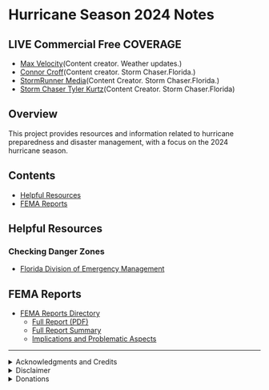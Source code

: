 # Hurricane Season 2024 Notes

## LIVE Commercial Free COVERAGE
  - [Max Velocity](https://www.youtube.com/@MaxVelocityWX)(Content creator. Weather updates.)
  - [Connor Croff](https://www.youtube.com/@ConnorCroff)(Content creator. Storm Chaser.Florida.)
  - [StormRunner Media](https://www.youtube.com/@stormrunnermedia)(Content Creator. Storm Chaser.Florida.)
  - [Storm Chaser Tyler Kurtz](https:https://www.youtube.com/@StormChaserTylerKurtz//www.youtube.com/@StormChaserTylerKurtz)(Content Creator. Storm Chaser.Florida)
## Overview
This project provides resources and information related to hurricane preparedness and disaster management, with a focus on the 2024 hurricane season.

## Contents
- [Helpful Resources](#helpful-resources)
- [FEMA Reports](#fema-reports)

## Helpful Resources

### Checking Danger Zones 
- [Florida Division of Emergency Management](https://www.floridadisaster.org/)

## FEMA Reports
- [FEMA Reports Directory](./femaReports)
  - [Full Report (PDF)](./femaReports/Office_Of_Inspector_General_FEMA_Inadequacy_OIG-24-45-Aug24.pdf)
  - [Full Report Summary](./femaReports/OIG_Report_summary.md)
  - [Implications and Problematic Aspects](./femaReports/Problematic_Assessment.md)

---

<details>
<summary>Acknowledgments and Credits</summary>

### Inspiration
This project was inspired by and benefited from the following resources:

- **Real Estate Mindset** - A YouTube channel providing valuable insights into real estate investment strategies. 
  - Influential video: [FEMA, Hurricane Helene and Milton](https://youtu.be/bXRFHqiUtAs)
  - Channel: [Real Estate Mindset](https://www.youtube.com/@realestatemindset)
- **Melanie King** - American content creator and relationship coach. 
  - Influential video: 
    - Youtube: [Hurricane Milton](https://youtu.be/RjIPDO7eBz0)
    - Rumble: [Hurricane Milton](https://rumble.com/v5i3i8l-im-evacuating-from-historic-hurricane-milton-worse-than-helene.html)
  - Channel: [Melanie King](https://www.youtube.com/@itsmelanieking/videos)
- **Max Velocity - Severe Weather Center** - Max Velocity provides accurate, honest, and reliable weather information across the United States. 
  - Channel: [Max Velocity - Severe Weather Center](https://www.youtube.com/c/MaxVelocityWX)

### Tools and Technologies
The following tools were instrumental in the creation of this project:

- **Claude AI** - An advanced language model developed by Anthropic, used for content generation, research assistance, and data analysis.
  - Website: [Anthropic](https://www.anthropic.com)

</details>

<details>
<summary>Disclaimer</summary>

This README file is for informational and educational purposes only. For the most accurate and up-to-date information, please refer to the full [FEMA report](https://www.oversight.gov/report/DHS/FEMA%E2%80%99s-Inadequate-Oversight-Led-Delays-Closing-Out-Declared-Disasters) and official [DHS OIG communications](https://www.oig.dhs.gov/).

</details>

<details>
<summary>Donations</summary>

- Humanitarian Organizations
    - [American Cross](https://www.redcross.org/donate/dr/hurricanes-milton-helene.html/)
    
- For the People By the People
    - [Max Velocity & The Y'all Squad](https://donorbox.org/max-velocity-yall-squad)
- For the People By Veterans
    - North Carolina and Tennessee Recover and Relief
        - [Bitcoin Veterans](https://pay.zaprite.com/pl_Mibjv4lkEs)
- For my Github
    - juniorduc44@walletofsatoshi.com(Bitcoin and Bitcoin lightning enabled)
   

</details>